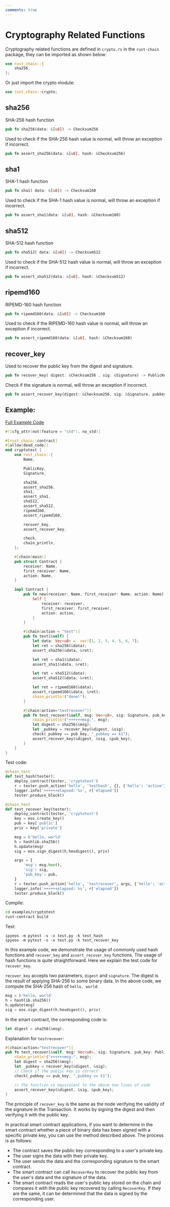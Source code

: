 ```yaml
---
comments: true
---
```


# Cryptography Related Functions

Cryptography related functions are defined in `crypto.rs` in the `rust-chain` package, they can be imported as shown below:

```rust
use rust_chain::{
    sha256,
};
```

Or just import the crypto module:

```rust
use rust_chain::crypto;
```

## sha256

SHA-256 hash function

```rust
pub fn sha256(data: &[u8]) -> Checksum256
```

Used to check if the SHA-256 hash value is normal, will throw an exception if incorrect.

```rust
pub fn assert_sha256(data: &[u8], hash: &Checksum256)
```

## sha1

SHA-1 hash function

```rust
pub fn sha1( data: &[u8]) -> Checksum160
```

Used to check if the SHA-1 hash value is normal, will throw an exception if incorrect.

```rust
pub fn assert_sha1(data: &[u8], hash: &Checksum160)
```

## sha512

SHA-512 hash function

```rust
pub fn sha512( data: &[u8]) -> Checksum512
```

Used to check if the SHA-512 hash value is normal, will throw an exception if incorrect.

```rust
pub fn assert_sha512(data: &[u8], hash: &Checksum512)
```

## ripemd160

RIPEMD-160 hash function

```rust
pub fn ripemd160(data: &[u8]) -> Checksum160
```

Used to check if the RIPEMD-160 hash value is normal, will throw an exception if incorrect.

```rust
pub fn assert_ripemd160(data: &[u8], hash: &Checksum160)
```

## recover_key

Used to recover the public key from the digest and signature.

```rust
pub fn recover_key( digest: &Checksum256 , sig: &Signature) -> PublicKey
```

Check if the signature is normal, will throw an exception if incorrect.

```rust
pub fn assert_recover_key(digest: &Checksum256, sig: &Signature, pubkey: &PublicKey)
```

## Example:

[Full Example Code](https://github.com/learnforpractice/rscdk-book/tree/master/examples/cryptotest)

```rust
#![cfg_attr(not(feature = "std"), no_std)]

#[rust_chain::contract]
#[allow(dead_code)]
mod cryptotest {
    use rust_chain::{
        Name,

        PublicKey,
        Signature,

        sha256,
        assert_sha256,
        sha1,
        assert_sha1,
        sha512,
        assert_sha512,
        ripemd160,
        assert_ripemd160,

        recover_key,
        assert_recover_key,

        check,
        chain_println,
    };

    #[chain(main)]
    pub struct Contract {
        receiver: Name,
        first_receiver: Name,
        action: Name,
    }

    impl Contract {
        pub fn new(receiver: Name, first_receiver: Name, action: Name) -> Self {
            Self {
                receiver: receiver,
                first_receiver: first_receiver,
                action: action,
            }
        }

        #[chain(action = "test")]
        pub fn test(&self) {
            let data: Vec<u8> =  vec![1, 2, 3, 4, 5, 6, 7];
            let ret = sha256(&data);
            assert_sha256(&data, &ret);

            let ret = sha1(&data);
            assert_sha1(&data, &ret);

            let ret = sha512(&data);
            assert_sha512(&data, &ret);

            let ret = ripemd160(&data);
            assert_ripemd160(&data, &ret);
            chain_println!("done!");
        }

        #[chain(action="testrecover")]
        pub fn test_recover(&self, msg: Vec<u8>, sig: Signature, pub_key: PublicKey) {
            chain_println!("++++++msg:", msg);
            let digest = sha256(&msg);
            let _pubkey = recover_key(&digest, &sig);
            check(_pubkey == pub_key, "_pubkey == k1");
            assert_recover_key(&digest, &sig, &pub_key);
        }
    }
}
```

Test code:

```python
@chain_test
def test_hash(tester):
    deploy_contract(tester, 'cryptotest')
    r = tester.push_action('hello', 'testhash', {}, {'hello': 'active'})
    logger.info('++++++elapsed: %s', r['elapsed'])
    tester.produce_block()

@chain_test
def test_recover_key(tester):
    deploy_contract(tester, 'cryptotest')
    key = eos.create_key()
    pub = key['public']
    priv = key['private']

    msg = b'hello, world'
    h = hashlib.sha256()
    h.update(msg)
    sig = eos.sign_digest(h.hexdigest(), priv)

    args = {
        'msg': msg.hex(),
        'sig': sig,
        'pub_key': pub,
    }
    r = tester.push_action('hello', 'testrecover', args, {'hello': 'active'})
    logger.info('++++++elapsed: %s', r['elapsed'])
    tester.produce_block()
```

Compile:

```bash
cd examples/cryptotest
rust-contract build
```

Test:

```
ipyeos -m pytest -s -x test.py -k test_hash
ipyeos -m pytest -s -x test.py -k test_recover_key
```

In this example code, we demonstrate the usage of commonly used hash functions and `recover_key` and `assert_recover_key` functions. The usage of hash functions is quite straightforward. Here we explain the test code for `recover_key`.

`recover_key` accepts two parameters, `digest` and `signature`. The digest is the result of applying SHA-256 to some binary data. In the above code, we compute the SHA-256 hash of `hello, world`:

```python
msg = b'hello, world'
h = hashlib.sha256()
h.update(msg)
sig = eos.sign_digest(h.hexdigest(), priv)
```

In the smart contract, the corresponding code is:

```rust
let digest = sha256(&msg);
```

Explanation for `testrecover`:

```rust
#[chain(action="testrecover")]
pub fn test_recover(&self, msg: Vec<u8>, sig: Signature, pub_key: PublicKey) {
    chain_println!("++++++msg:", msg);
    let digest = sha256(&msg);
    let _pubkey = recover_key(&digest, &sig);
    // Check if the public key is correct
    check(_pubkey == pub_key, "_pubkey == k1"); 

    // The function is equivalent to the above two lines of code
    assert_recover_key(&digest, &sig, &pub_key); 
}
```

The principle of `recover_key` is the same as the node verifying the validity of the signature in the Transaction. It works by signing the digest and then verifying it with the public key.

In practical smart contract applications, if you want to determine in the smart contract whether a piece of binary data has been signed with a specific private key, you can use the method described above. The process is as follows:

- The contract saves the public key corresponding to a user's private key.
- The user signs the data with their private key.
- The user sends the data and the corresponding signature to the smart contract.
- The smart contract can call `RecoverKey` to recover the public key from the user's data and the signature of the data.
- The smart contract reads the user's public key stored on the chain and compares it with the public key recovered by calling `RecoverKey`. If they are the same, it can be determined that the data is signed by the corresponding user.